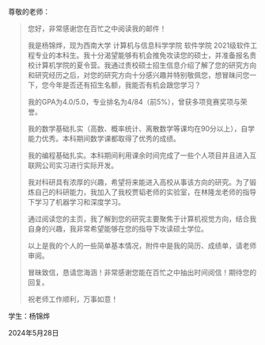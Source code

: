 尊敬的老师：

> 您好，非常感谢您在百忙之中阅读我的邮件！
>
> 我是杨锦烨，现为西南大学 计算机与信息科学学院 软件学院 2021级软件工程专业的本科生。我十分渴望能够有机会推免攻读您的硕士，并准备报名贵校计算机学院的夏令营。我通过贵校硕士招生信息介绍了解了您的研究方向和研究经历之后，对您的研究方向十分感兴趣并特别敬佩您，想冒昧问您一下，您今年是否还有招生名额，我能否有机会跟您学习？
>
> 我的GPA为4.0/5.0，专业排名为4/84（前5%），曾获多项竞赛奖项与荣誉。
>
> 我的数学基础扎实（高数、概率统计、离散数学等课均在90分以上），自学能力优秀。本科期间数学课都取得了优秀的成绩。
>
> 我的编程基础扎实。本科期间利用课余时间完成了一些个人项目并且进入互联网公司实习进行实际开发。
>
> 我对科研具有浓厚的兴趣，希望将来能进入高校从事该方向的研究。为了锻炼自己的科研能力，我加入了我校贾韬老师的实验室，在林隆龙老师的指导下学习了机器学习和深度学习。
>
> 通过阅读您的主页，我了解到您的研究主要聚焦于计算机视觉方向，结合我自身的兴趣，我非常希望能够在您的指导下攻读硕士学位。
>
> 以上是我的个人的一些简单基本情况，附件中是我的简历、成绩单，请老师审阅。
>
> 冒昧致信，恳请您海涵！非常感谢您能在百忙之中抽出时间阅信！期待您的回复。
>
> 祝老师工作顺利，万事如意！



学生：杨锦烨

2024年5月28日